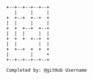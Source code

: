 
    +--+--+--+--+--+
       |     |     |
    +  +--+  +--+  +
    |  |     |     |
    +  +  +--+  +--+
    |  |  |     |  |
    +  +  +  +--+  +
    |  |        |  |
    +  +--+  +  +  +
    |        |     •
    +--+--+--+--+--+

    Completed by: @gitHub Username